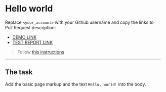 # Hello world
Replace `<your_account>` with your Github username and copy the links to Pull Request description:
- [DEMO LINK](https://kostyakovbel.github.io/layout_hello-world/)
- [TEST REPORT LINK](https://kostyakovbel.github.io/layout_hello-world/report/html_report/index.html)

> Follow [this instructions](https://mate-academy.github.io/layout_task-guideline/#how-to-solve-the-layout-tasks-on-github)
___

## The task
Add the basic page markup and the text `Hello, world!` into the body.
